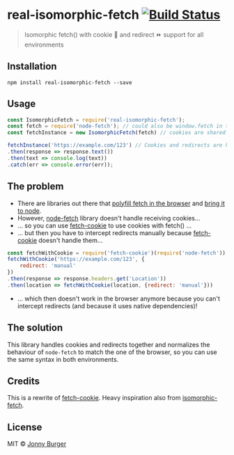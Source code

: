 # real-isomorphic-fetch [![Build Status](https://travis-ci.org/JonnyBurger/real-isomorphic-fetch.svg?branch=master)](https://travis-ci.org/JonnyBurger/real-isomorphic-fetch)

> Isomorphic fetch() with cookie 🍪 and redirect ⏩ support for all environments

## Installation

```
npm install real-isomorphic-fetch --save
```

## Usage

```js
const IsomorphicFetch = require('real-isomorphic-fetch');
const fetch = require('node-fetch'); // could also be window.fetch in the browser or global.fetch in react-native
const fetchInstance = new IsomorphicFetch(fetch) // cookies are shared between every IsomorphicFetch instance

fetchInstance('https://example.com/123') // Cookies and redirects are handled automatically
.then(response => response.text())
.then(text => console.log(text))
.catch(err => console.error(err));
```

## The problem

* There are libraries out there that [polyfill fetch in the browser](https://github.com/github/fetch) and [bring it to node](https://github.com/bitinn/node-fetch).
* However, [node-fetch](https://github.com/bitinn/node-fetch) library doesn't handle receiving cookies...
* ... so you can use [fetch-cookie](https://github.com/valeriangalliat/fetch-cookie) to use cookies with fetch() ...
* ... but then you have to intercept redirects manually because [fetch-cookie](https://github.com/valeriangalliat/fetch-cookie) doesn't handle them...

```js
const fetchWithCookie = require('fetch-cookie')(require('node-fetch'));
fetchWithCookie('https://example.com/123', {
	redirect: 'manual'
})
.then(response => response.headers.get('Location'))
.then(location => fetchWithCookie(location, {redirect: 'manual'}))
```

* ... which then doesn't work in the browser anymore because you can't intercept redirects (and because it uses native dependencies)!


## The solution

This library handles cookies and redirects together and normalizes the behaviour of `node-fetch` to match the one of the browser, so you can use the same syntax in both environments.

## Credits

This is a rewrite of [fetch-cookie](https://github.com/valeriangalliat/fetch-cookie).
Heavy inspiration also from [isomorphic-fetch](https://github.com/matthew-andrews/isomorphic-fetch).

## License

MIT © [Jonny Burger](http://jonny.io)
